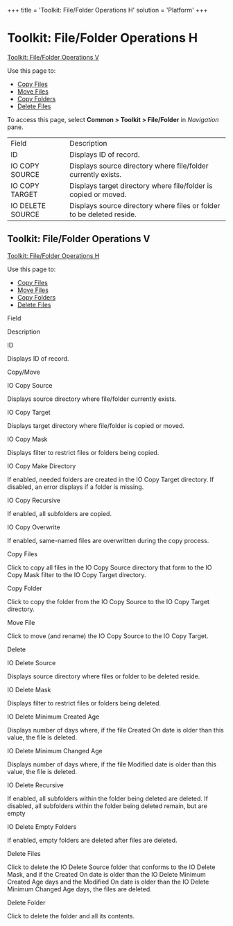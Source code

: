 +++
title = 'Toolkit: File/Folder Operations H'
solution = 'Platform'
+++

# Toolkit: File/Folder Operations H

[Toolkit: File/Folder Operations V](#Toolkit_File_Folder1)

<div class="use">

Use this page to:

  - [Copy Files](../Use_Cases/Copy_Files.htm)
  - [Move Files](../Use_Cases/Move_Files.htm)
  - [Copy Folders](../Use_Cases/Copy_Folders.htm)
  - [Delete Files](../Use_Cases/Delete_Files.htm)

</div>

To access this page, select <span style="font-weight: bold;">Common \>
Toolkit \> File/Folder</span> in
<span style="font-style: italic;">Navigation</span>
pane.

|                  |                                                                       |
| ---------------- | --------------------------------------------------------------------- |
| Field            | Description                                                           |
| ID               | Displays ID of record.                                                |
| IO COPY SOURCE   | Displays source directory where file/folder currently exists.         |
| IO COPY TARGET   | Displays target directory where file/folder is copied or moved.       |
| IO DELETE SOURCE | Displays source directory where files or folder to be deleted reside. |

## <span id="Toolkit_File_Folder1"></span>Toolkit: File/Folder Operations V

[Toolkit: File/Folder Operations
H](Toolkit_File_Folder_Operations_H.htm)

<div class="use">

Use this page to:

  - [Copy Files](../Use_Cases/Copy_Files.htm)
  - [Move Files](../Use_Cases/Move_Files.htm)
  - [Copy Folders](../Use_Cases/Copy_Folders.htm)
  - [Delete Files](../Use_Cases/Delete_Files.htm)

</div>

Field

Description

ID

Displays ID of record.

Copy/Move

IO Copy Source

Displays source directory where file/folder currently exists.

IO Copy Target

Displays target directory where file/folder is copied or moved.

IO Copy Mask

Displays filter to restrict files or folders being copied.

IO Copy Make Directory

If enabled, needed folders are created in the IO Copy Target directory.
If disabled, an error displays if a folder is missing.

IO Copy Recursive

If enabled, all subfolders are copied.

IO Copy Overwrite

If enabled, same-named files are overwritten during the copy process.

Copy Files

Click to copy all files in the IO Copy Source directory that form to the
IO Copy Mask filter to the IO Copy Target directory.

Copy Folder

Click to copy the folder from the IO Copy Source to the IO Copy Target
directory.

Move File

Click to move (and rename) the IO Copy Source to the IO Copy Target.

Delete

IO Delete Source

Displays source directory where files or folder to be deleted reside.

IO Delete Mask

Displays filter to restrict files or folders being deleted.

IO Delete Minimum Created Age

Displays number of days where, if the file Created On date is older than
this value, the file is deleted.

IO Delete Minimum Changed Age

Displays number of days where, if the file Modified date is older than
this value, the file is deleted.

IO Delete Recursive

If enabled, all subfolders within the folder being deleted are deleted.
If disabled, all subfolders within the folder being deleted remain, but
are empty

IO Delete Empty Folders

If enabled, empty folders are deleted after files are deleted.

Delete Files

Click to delete the IO Delete Source folder that conforms to the IO
Delete Mask, and if the Created On date is older than the IO Delete
Minimum Created Age days and the Modified On date is older than the IO
Delete Minimum Changed Age days, the files are deleted.

Delete Folder

Click to delete the folder and all its contents.
